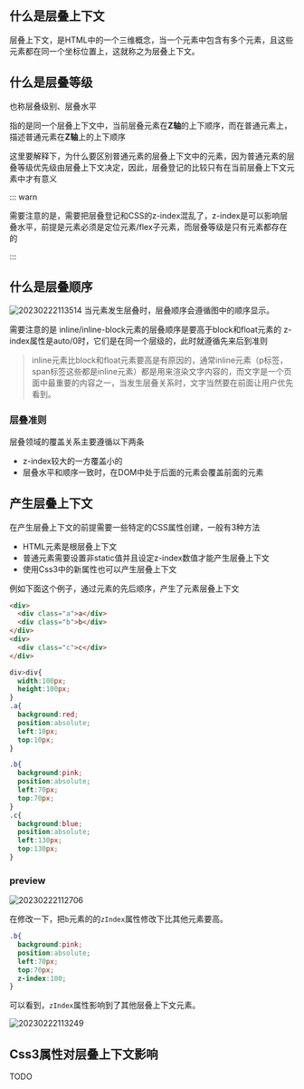 ## 什么是层叠上下文

层叠上下文，是HTML中的一个三维概念，当一个元素中包含有多个元素，且这些元素都在同一个坐标位置上，这就称之为层叠上下文。
## 什么是层叠等级

也称层叠级别、层叠水平

指的是同一个层叠上下文中，当前层叠元素在**Z轴**的上下顺序，而在普通元素上，描述普通元素在**Z轴**上的上下顺序

这里要解释下，为什么要区别普通元素的层叠上下文中的元素，因为普通元素的层叠等级优先级由层叠上下文决定，因此，层叠登记的比较只有在当前层叠上下文元素中才有意义

::: warn

需要注意的是，需要把层叠登记和CSS的z-index混乱了，z-index是可以影响层叠水平，前提是元素必须是定位元素/flex子元素，而层叠等级是只有元素都存在的

:::

## 什么是层叠顺序

![20230222113514](https://raw.githubusercontent.com/QC2168/note-img/main/20230222113514.png)
当元素发生层叠时，层叠顺序会遵循图中的顺序显示。

需要注意的是
inline/inline-block元素的层叠顺序是要高于block和float元素的
z-index属性是auto/0时，它们是在同一个层级的，此时就遵循先来后到准则

> inline元素比block和float元素要高是有原因的，通常inline元素（p标签，span标签这些都是inline元素）都是用来渲染文字内容的，而文字是一个页面中最重要的内容之一，当发生层叠关系时，文字当然要在前面让用户优先看到。


### 层叠准则

层叠领域的覆盖关系主要遵循以下两条
- z-index较大的一方覆盖小的
- 层叠水平和顺序一致时，在DOM中处于后面的元素会覆盖前面的元素


## 产生层叠上下文

在产生层叠上下文的前提需要一些特定的CSS属性创建，一般有3种方法
- HTML元素是根层叠上下文
- 普通元素需要设置非static值并且设定z-index数值才能产生层叠上下文
- 使用Css3中的新属性也可以产生层叠上下文

例如下面这个例子，通过元素的先后顺序，产生了元素层叠上下文

```html
<div>
  <div class="a">a</div>
  <div class="b">b</div>
</div>
<div>
  <div class="c">c</div>
</div>
```
```css
div>div{
  width:100px;
  height:100px;
}
.a{
  background:red;
  position:absolute;
  left:10px;
  top:10px;
}

.b{
  background:pink;
  position:absolute;
  left:70px;
  top:70px;
}
.c{
  background:blue;
  position:absolute;
  left:130px;
  top:130px;
}
```
### preview
![20230222112706](https://raw.githubusercontent.com/QC2168/note-img/main/20230222112706.png)

在修改一下，把`b`元素的的`zIndex`属性修改下比其他元素要高。

```css
.b{
  background:pink;
  position:absolute;
  left:70px;
  top:70px;
  z-index:100;
}
```
可以看到，`zIndex`属性影响到了其他层叠上下文元素。

![20230222113249](https://raw.githubusercontent.com/QC2168/note-img/main/20230222113249.png)

## Css3属性对层叠上下文影响

TODO